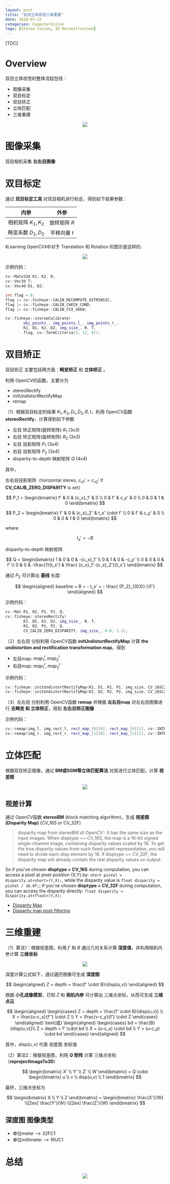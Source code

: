 ```yaml
---
layout: post
title: "双目立体视觉三维重建"
date: 2018-07-22
categories: ComputerVision
tags: [Stereo Vision, 3D Reconstruction]
---
```


 [TOC]

# Overview

双目立体视觉的整体流程包括：  
* 图像采集
* 双目标定
* 双目矫正
* 立体匹配
* 三维重建

<div align=center>
  <img src="../images/stereo_vision/stereo_vision_system.png">
</div>


# 图像采集

双目相机采集 **左右目图像**

# 双目标定

通过 **双目标定工具** 对双目相机进行标定，得到如下结果参数：  

|内参|外参|
|:-:|:-:|
|相机矩阵 $K_1, K_2$|旋转矩阵 $R$|
|畸变系数 $D_1, D_2$|平移向量 $t$|  

《Learning OpenCV》中对于 Translation 和 Rotation 的图示是这样的:   

<div align=center>
  <img src="../images/stereo_vision/stereo_rt.jpg">
</div>

示例代码：  
```c++
cv::Matx33d K1, K2, R;
cv::Vec3d T;
cv::Vec4d D1, D2;

int flag = 0;
flag |= cv::fisheye::CALIB_RECOMPUTE_EXTRINSIC;
flag |= cv::fisheye::CALIB_CHECK_COND;
flag |= cv::fisheye::CALIB_FIX_SKEW;

cv::fisheye::stereoCalibrate(
        obj_points_, img_points_l_, img_points_r_,
        K1, D1, K2, D2, img_size_, R, T,
        flag, cv::TermCriteria(3, 12, 0));
```

# 双目矫正

双目矫正 主要包括两方面：**畸变矫正** 和 **立体矫正** 。  

利用 OpenCV的函数，主要分为  

* stereoRectify
* initUndistortRectifyMap
* remap

（1）根据双目标定的结果 $K_1, K_2, D_1, D_2, R, t$，利用 OpenCV函数 **stereoRectify**，计算得到如下参数

* 左目 矫正矩阵(旋转矩阵) $R_1$ (3x3)
* 右目 矫正矩阵(旋转矩阵) $R_2$ (3x3)
* 左目 投影矩阵 $P_1$ (3x4)
* 右目 投影矩阵 $P_2$ (3x4)
* disparity-to-depth 映射矩阵 $Q$ (4x4)

其中，  

左右目投影矩阵（horizontal stereo, ${c_x}_1'={c_x}_2'$ if **CV_CALIB_ZERO_DISPARITY** is set）

$$
P_1 =
	\begin{bmatrix}
	f' & 0 & {c_x}_1' & 0 \\
	0 & f' & c_y' & 0 \\
	0 & 0 & 1   & 0
	\end{bmatrix}
$$

$$
P_2 =
	\begin{bmatrix}
	f' & 0 & {c_x}_2' & t_x' \cdot f' \\
	0 & f' & c_y' & 0 \\
	0 & 0 & 1   & 0
	\end{bmatrix}
$$

where

$$
t_x' = -B
$$

disparity-to-depth 映射矩阵

$$
Q =
	\begin{bmatrix}
	1 & 0 & 0 & -{c_x}_1' \\
	0 & 1 & 0 & -c_y'     \\
	0 & 0 & 0 & f'        \\
  0 & 0 & -\frac{1}{t_x'} & \frac{ {c_x}_1'-{c_x}_2'}{t_x'}
	\end{bmatrix}
$$

通过 $P_2$ 可计算出 **基线** 长度:

$$
\begin{aligned}
    baseline = B = - t_x' = - \frac{ {P_2}_{(03)} }{f'}
\end{aligned}
$$

示例代码：  
```c++
cv::Mat R1, R2, P1, P2, Q;
cv::fisheye::stereoRectify(
        K1, D1, K2, D2, img_size_, R, T,
        R1, R2, P1, P2, Q,
        CV_CALIB_ZERO_DISPARITY, img_size_, 0.0, 1.1);
```

（2）左右目 分别利用 OpenCV函数 **initUndistortRectifyMap** 计算 **the undistortion and rectification transformation map**，得到

* 左目map: $map^l_1, map^l_2$
* 右目map: $map^r_1, map^r_2$

示例代码：  
```c++
cv::fisheye::initUndistortRectifyMap(K1, D1, R1, P1, img_size, CV_16SC2, rect_map_[0][0], rect_map_[0][1]);
cv::fisheye::initUndistortRectifyMap(K2, D2, R2, P2, img_size, CV_16SC2, rect_map_[1][0], rect_map_[1][1]);
```

（3）左右目 分别利用 OpenCV函数 **remap** 并根据 **左右目map** 对左右目图像进行 **去畸变 和 立体矫正**，得到 **左右目矫正图像**

示例代码：  
```c++
cv::remap(img_l, img_rect_l, rect_map_[0][0], rect_map_[0][1], cv::INTER_LINEAR);
cv::remap(img_r, img_rect_r, rect_map_[1][0], rect_map_[1][1], cv::INTER_LINEAR);
```

# 立体匹配

根据双目矫正图像，通过 **BM或SGM等立体匹配算法** 对其进行立体匹配，计算 **视差图**

<div align=center>
  <img src="../images/stereo_vision/stereo_vision_model_01.png">
</div>

## 视差计算
通过 OpenCV函数 **stereoBM** (block matching algorithm)，生成 **视差图(Disparity Map)** (CV_16S or CV_32F)

> disparity map from stereoBM of OpenCV :
> It has the same size as the input images. When disptype == CV_16S, the map is a 16-bit signed single-channel image, containing disparity values scaled by 16. To get the true disparity values from such fixed-point representation, you will need to divide each disp element by 16. If disptype == CV_32F, the disparity map will already contain the real disparity values on output.

So if you've chosen **disptype = CV_16S** during computation, you can access a pixel at pixel-position (X,Y) by: `short pixVal = disparity.at<short>(Y,X);`, while the disparity value is `float disparity = pixVal / 16.0f;`; if you've chosen **disptype = CV_32F** during computation, you can access the disparity directly: `float disparity = disparity.at<float>(Y,X);`

* [Disparity Map](http://www.jayrambhia.com/blog/disparity-mpas)
* [Disparity map post-filtering](https://docs.opencv.org/3.1.0/d3/d14/tutorial_ximgproc_disparity_filtering.html)

# 三维重建

（1）算法1：根据视差图，利用 $f'$ 和 $B$ 通过几何关系计算 **深度值**，并利用相机内参计算 **三维坐标**

<div align=center>
  <img src="../images/stereo_vision/stereo_vision_model_02.png">
</div>

深度计算公式如下，通过遍历图像可生成 **深度图**

$$
\begin{aligned}
	Z = depth = \frac{f' \cdot B}{disp(u,v)}
\end{aligned}
$$

根据 **小孔成像模型**，已知 $Z$ 和 **相机内参** 可计算出 三维点坐标，从而可生成 **三维点云**

$$
\begin{aligned}
	\begin{cases}
	Z = depth = \frac{f' \cdot B}{disp(u,v)} \\
	X = \frac{u-c_x}{f‘’} \cdot Z \\
	Y = \frac{v-c_y}{f’} \cdot Z
	\end{cases}
\end{aligned}
\text{或}
\begin{aligned}
	\begin{cases}
  bd = \frac{B}{disp(u,v)}\\
	Z = depth = f' \cdot bd \\
	X = (u-c_x) \cdot bd \\
	Y = (u-c_y) \cdot bd
	\end{cases}
\end{aligned}
$$


其中，$disp(u,v)$ 代表 视差图 坐标值  

（2）算法2：根据视差图，利用 **$Q$ 矩阵** 计算 三维点坐标（**reprojectImageTo3D**）

$$
\begin{bmatrix} X' \\ Y' \\ Z' \\ W \end{bmatrix} =
Q \cdot
\begin{bmatrix} u \\ v \\ disp(u,v) \\ 1 \end{bmatrix}
$$

最终，三维点坐标为

$$
\begin{bmatrix} X \\ Y \\ Z \end{bmatrix} =
\begin{bmatrix}
\frac{X'}{W} \\[2ex]
\frac{Y'}{W} \\[2ex]
\frac{Z'}{W}
\end{bmatrix}
$$

## 深度图 图像类型

* 单位meter --> 32FC1
* 单位millimeter --> 16UC1

# 总结

<div align=center>
  <img src="../images/stereo_vision/stereo_vision_note.jpg">
</div>
